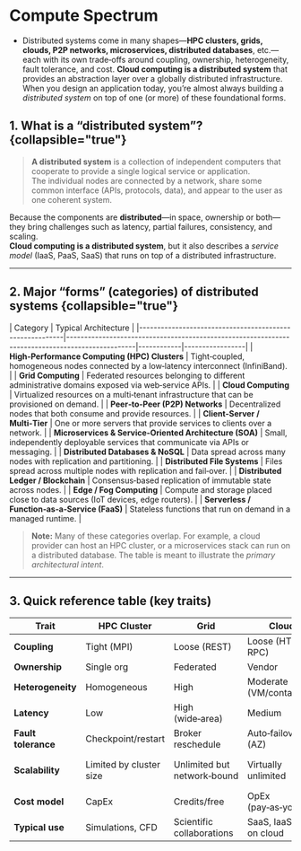 # Compute Spectrum

* Distributed systems come in many shapes—**HPC clusters, grids, clouds, P2P networks, microservices, distributed databases**, etc.—each with its own trade‑offs around coupling, ownership, heterogeneity, fault tolerance, and cost. **Cloud computing is a distributed system** that provides an abstraction layer over a globally distributed infrastructure. When you design an application today, you’re almost always building a *distributed system* on top of one (or more) of these foundational forms.

## 1.  What is a “distributed system”? {collapsible="true"}

> **A distributed system** is a collection of independent computers that cooperate to provide a single logical service or application.  
> The individual nodes are connected by a network, share some common interface (APIs, protocols, data), and appear to the user as one coherent system.

Because the components are **distributed**—in space, ownership or both—they bring challenges such as latency, partial failures, consistency, and scaling.  
**Cloud computing is a distributed system**, but it also describes a *service model* (IaaS, PaaS, SaaS) that runs on top of a distributed infrastructure.

---

## 2.  Major “forms” (categories) of distributed systems {collapsible="true"}

| Category                                                | Typical Architecture                                                                            |
|---------------------------------------------------------|-------------------------------------------------------------------------------------------------|------------|-----------------|
| **High‑Performance Computing (HPC) Clusters**           | Tight‑coupled, homogeneous nodes connected by a low‑latency interconnect (InfiniBand).          |
| **Grid Computing**                                      | Federated resources belonging to different administrative domains exposed via web‑service APIs. |
| **Cloud Computing**                                     | Virtualized resources on a multi‑tenant infrastructure that can be provisioned on demand.       |
| **Peer‑to‑Peer (P2P) Networks**                         | Decentralized nodes that both consume and provide resources.                                    |
| **Client‑Server / Multi‑Tier**                          | One or more servers that provide services to clients over a network.                            |
| **Microservices & Service‑Oriented Architecture (SOA)** | Small, independently deployable services that communicate via APIs or messaging.                |
| **Distributed Databases & NoSQL**                       | Data spread across many nodes with replication and partitioning.                                |
| **Distributed File Systems**                            | Files spread across multiple nodes with replication and fail‑over.                              |
| **Distributed Ledger / Blockchain**                     | Consensus‑based replication of immutable state across nodes.                                    |
| **Edge / Fog Computing**                                | Compute and storage placed close to data sources (IoT devices, edge routers).                   |
| **Serverless / Function‑as‑a‑Service (FaaS)**           | Stateless functions that run on demand in a managed runtime.                                    |

> **Note:** Many of these categories overlap. For example, a cloud provider can host an HPC cluster, or a microservices stack can run on a distributed database. The table is meant to illustrate the *primary architectural intent*.

---

## 3. Quick reference table (key traits)

| Trait               | HPC Cluster             | Grid                        | Cloud                    | P2P                             | Microservices             |
|---------------------|-------------------------|-----------------------------|--------------------------|---------------------------------|---------------------------|
| **Coupling**        | Tight (MPI)             | Loose (REST)                | Loose (HTTP, RPC)        | Loose (P2P messaging)           | Loose (API / message bus) |
| **Ownership**       | Single org              | Federated                   | Vendor                   | Decentralized                   | Org‑owned                 |
| **Heterogeneity**   | Homogeneous             | High                        | Moderate (VM/containers) | Very high                       | Varies                    |
| **Latency**         | Low                     | High (wide‑area)            | Medium                   | Variable                        | Medium                    |
| **Fault tolerance** | Checkpoint/restart      | Broker reschedule           | Auto‑failover (AZ)       | Self‑heal                       | Service replication       |
| **Scalability**     | Limited by cluster size | Unlimited but network‑bound | Virtually unlimited      | Self‑scaling (nodes join/leave) | Horizontal scaling        |
| **Cost model**      | CapEx                   | Credits/free                | OpEx (pay‑as‑you‑go)     | Volunteer                       | Subscription/OpEx         |
| **Typical use**     | Simulations, CFD        | Scientific collaborations   | SaaS, IaaS, HPC on cloud | File sharing, crypto            | Web services, APIs        |
